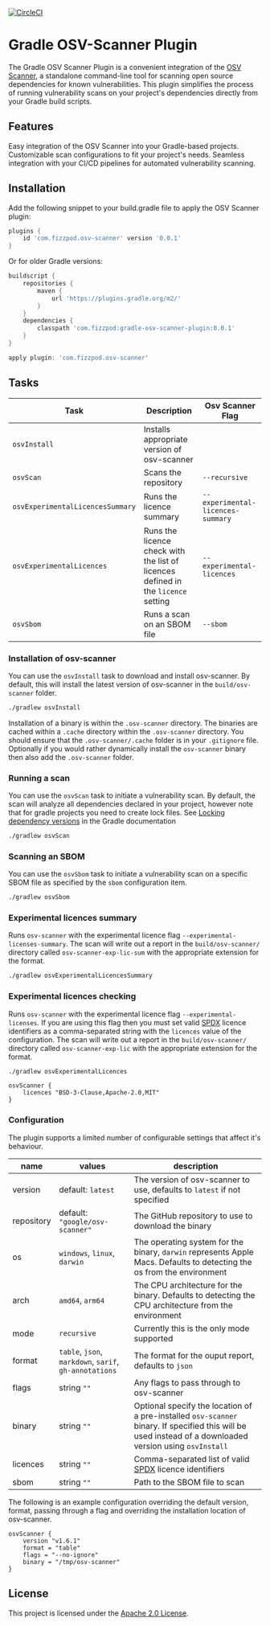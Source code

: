[![CircleCI](https://circleci.com/gh/boxheed/gradle-osv-scanner-plugin/tree/main.svg?style=shield)](https://circleci.com/gh/boxheed/gradle-osv-scanner-plugin/tree/main)

# Gradle OSV-Scanner Plugin

The Gradle OSV Scanner Plugin is a convenient integration of the [OSV Scanner](http://osv.dev), a standalone command-line tool for scanning open source dependencies for known vulnerabilities. This plugin simplifies the process of running vulnerability scans on your project's dependencies directly from your Gradle build scripts.

## Features

Easy integration of the OSV Scanner into your Gradle-based projects.
Customizable scan configurations to fit your project's needs.
Seamless integration with your CI/CD pipelines for automated vulnerability scanning.

## Installation

Add the following snippet to your build.gradle file to apply the OSV Scanner plugin:

```groovy
plugins {
    id 'com.fizzpod.osv-scanner' version '0.0.1'
}
```

Or for older Gradle versions:

```groovy
buildscript {
    repositories {
        maven {
            url 'https://plugins.gradle.org/m2/'
        }
    }
    dependencies {
        classpath 'com.fizzpod:gradle-osv-scanner-plugin:0.0.1'
    }
}

apply plugin: 'com.fizzpod.osv-scanner'
```

## Tasks

| Task | Description | Osv Scanner Flag |
|------|-------------|------------------|
| `osvInstall` | Installs appropriate version of osv-scanner | |
| `osvScan` | Scans the repository | `--recursive` |
| `osvExperimentalLicencesSummary` | Runs the licence summary | `--experimental-licences-summary` | 
| `osvExperimentalLicences` | Runs the licence check with the list of licences defined in the `licence` setting | `--experimental-licences` | 
| `osvSbom` | Runs a scan on an SBOM file | `--sbom` |

### Installation of osv-scanner
You can use the `osvInstall` task to download and install osv-scanner. By default, this will install the latest version of osv-scanner in the `build/osv-scanner` folder.

```bash
./gradlew osvInstall
```

Installation of a binary is within the `.osv-scanner` directory. The binaries are cached within a `.cache` directory within the 
`.osv-scanner` directory. You should ensure that the `.osv-scanner/.cache` folder is in your `.gitignore` file. Optionally if you would rather dynamically install the `osv-scanner` binary then also add the `.osv-scanner` folder.

### Running a scan
You can use the `osvScan` task to initiate a vulnerability scan. By default, the scan will analyze all dependencies declared in your project, however note that for gradle projects you need to create lock files. 
See [Locking dependency versions](https://docs.gradle.org/current/userguide/dependency_locking.html) in the Gradle documentation

```bash
./gradlew osvScan
```

### Scanning an SBOM
You can use the `osvSbom` task to initiate a vulnerability scan on a specific SBOM file as specified by the `sbom` configuration item. 

```bash
./gradlew osvSbom
```

### Experimental licences summary
Runs `osv-scanner` with the experimental licence flag `--experimental-licenses-summary`. The scan will write out a report in the `build/osv-scanner/` directory called `osv-scanner-exp-lic-sum` with the appropriate extension for the format. 

```bash
./gradlew osvExperimentalLicencesSummary
```

### Experimental licences checking
Runs `osv-scanner` with the experimental licence flag `--experimental-licenses`. If you are using this flag then you must set
valid [SPDX](https://spdx.org/licenses/) licence identifiers as a comma-separated string with the `licences` value of the configuration. The scan will write out a report in the `build/osv-scanner/` directory called `osv-scanner-exp-lic` with the appropriate extension for the format. 

```bash
./gradlew osvExperimentalLicences
```

```
osvScanner {
    licences "BSD-3-Clause,Apache-2.0,MIT"
}
```

### Configuration
The plugin supports a limited number of configurable settings that affect it's behaviour.

| name | values | description |
|------|--------|-------------|
| version | default: `latest` | The version of osv-scanner to use, defaults to `latest` if not specified |
| repository | default: `"google/osv-scanner"` | The GitHub repository to use to download the binary |
| os | `windows`, `linux`, `darwin` | The operating system for the binary, `darwin` represents Apple Macs. Defaults to detecting the os from the environment |
| arch | `amd64`, `arm64` | The CPU architecture for the binary. Defaults to detecting the CPU architecture from the environment |
| mode | `recursive` | Currently this is the only mode supported |
| format | `table`, `json`, `markdown`, `sarif`, `gh-annotations` | The format for the ouput report, defaults to `json` |
| flags | string `""` | Any flags to pass through to osv-scanner |
| binary | string `""` | Optional specify the location of a pre-installed `osv-scanner` binary. If specified this will be used instead of a downloaded version using `osvInstall` |
| licences | string `""` | Comma-separated list of valid [SPDX](https://spdx.org/licenses/) licence identifiers | 
| sbom | string `""` | Path to the SBOM file to scan |

The following is an example configuration overriding the default version, format, passing through a flag and overriding the installation location of osv-scanner.

```
osvScanner {
    version "v1.6.1"
    format = "table"
    flags = "--no-ignore"
    binary = "/tmp/osv-scanner"
}
```

## License
This project is licensed under the [Apache 2.0 License](https://spdx.org/licenses/Apache-2.0.html).